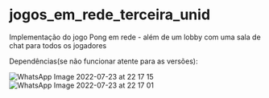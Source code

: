 # jogos_em_rede_terceira_unid
Implementação do jogo Pong em rede - além de um lobby com uma sala de chat para todos os jogadores


Dependências(se não funcionar atente para as versões):

![WhatsApp Image 2022-07-23 at 22 17 15](https://user-images.githubusercontent.com/44793167/180629480-aa8c9a3b-e696-499e-ad88-1151cb52c95c.jpeg)
![WhatsApp Image 2022-07-23 at 22 17 01](https://user-images.githubusercontent.com/44793167/180629482-3af43e46-c9eb-4f57-9af9-d05ef1e8d063.jpeg)
